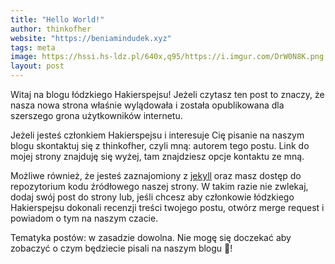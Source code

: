 ```yaml
---
title: "Hello World!"
author: thinkofher
website: "https://beniamindudek.xyz"
tags: meta
image: https://hssi.hs-ldz.pl/640x,q95/https://i.imgur.com/DrW0N8K.png
layout: post
---
```


Witaj na blogu łódzkiego Hakierspejsu! Jeżeli czytasz ten post to znaczy,
że nasza nowa strona właśnie wylądowała i została opublikowana dla szerszego
grona użytkowników internetu.

Jeżeli jesteś członkiem Hakierspejsu i interesuje Cię pisanie na naszym blogu
skontaktuj się z thinkofher, czyli mną: autorem tego postu. Link do mojej
strony znajduję się wyżej, tam znajdziesz opcje kontaktu ze mną.

Możliwe również, że jesteś zaznajomiony z [jekyll](//jekyllrb.com) oraz
masz dostęp do repozytorium kodu źródłowego naszej strony. W takim razie
nie zwlekaj, dodaj swój post do strony lub, jeśli chcesz aby członkowie
łódzkiego Hakierspejsu dokonali recenzji treści twojego postu, otwórz
merge request i powiadom o tym na naszym czacie.

Tematyka postów: w zasadzie dowolna. Nie mogę się doczekać aby zobaczyć
o czym będziecie pisali na naszym blogu 🐶!
